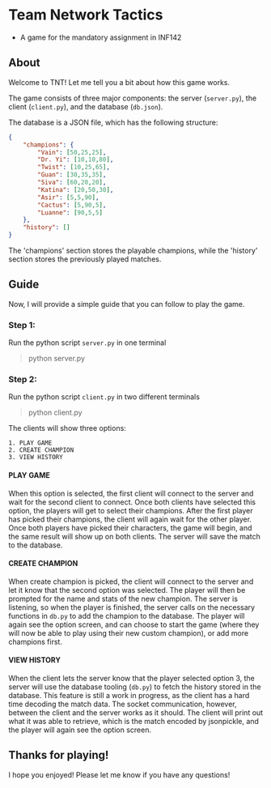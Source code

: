 # Team Network Tactics

- A game for the mandatory assignment in INF142


## About

Welcome to TNT! Let me tell you a bit about how this game works.

The game consists of three major components: the server (`server.py`), the client (`client.py`), and the database (`db.json`).

The database is a JSON file, which has the following structure:

```json
{
    "champions": {
        "Vain": [50,25,25],
        "Dr. Yi": [10,10,80],
        "Twist": [10,25,65],
        "Guan": [30,35,35],
        "Siva": [60,20,20],
        "Katina": [20,50,30],
        "Asir": [5,5,90],
        "Cactus": [5,90,5],
        "Luanne": [90,5,5]
    },
    "history": []
}
```

The 'champions' section stores the playable champions, while the 'history' section stores the previously played matches.


## Guide

Now, I will provide a simple guide that you can follow to play the game.

### Step 1:

Run the python script `server.py` in one terminal
>python server.py

### Step 2:

Run the python script `client.py` in two different terminals
>python client.py


The clients will show three options:

```
1. PLAY GAME
2. CREATE CHAMPION
3. VIEW HISTORY
```

#### PLAY GAME

When this option is selected, the first client will connect to the server and wait for the second client to connect. Once both clients have selected this option, the players will get to select their champions. After the first player has picked their champions, the client will again wait for the other player. Once both players have picked their characters, the game will begin, and the same result will show up on both clients. The server will save the match to the database.

#### CREATE CHAMPION

When create champion is picked, the client will connect to the server and let it know that the second option was selected. The player will then be prompted for the name and stats of the new champion. The server is listening, so when the player is finished, the server calls on the necessary functions in `db.py` to add the champion to the database.
The player will again see the option screen, and can choose to start the game (where they will now be able to play using their new custom champion), or add more champions first.

#### VIEW HISTORY

When the client lets the server know that the player selected option 3, the server will use the database tooling (`db.py`) to fetch the history stored in the database. This feature is still a work in progress, as the client has a hard time decoding the match data. The socket communication, however, between the client and the server works as it should. The client will print out what it was able to retrieve, which is the match encoded by jsonpickle, and the player will again see the option screen.


## Thanks for playing!

I hope you enjoyed! Please let me know if you have any questions!
